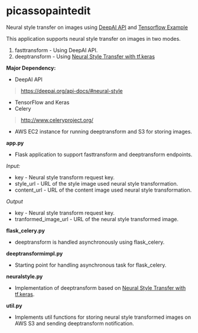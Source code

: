 # picassopaintedit
Neural style transfer on images using [DeepAI API](http://deepai.org) and [Tensorflow Example](https://medium.com/tensorflow/neural-style-transfer-creating-art-with-deep-learning-using-tf-keras-and-eager-execution-7d541ac31398)

This application supports neural style transfer on images in two modes.
1. fasttransform - Using DeepAI API.
2. deeptransform - Using [Neural Style Transfer with tf.keras](https://colab.research.google.com/github/tensorflow/models/blob/master/research/nst_blogpost/4_Neural_Style_Transfer_with_Eager_Execution.ipynb)

**Major Dependency:**
* DeepAI API
> https://deepai.org/api-docs/#neural-style
* TensorFlow and Keras
* Celery
> http://www.celeryproject.org/
* AWS EC2 instance for running deeptransform and S3 for storing images.

**app.py**

* Flask application to support fasttransform and deeptransform endpoints.

_Input:_
* key - Neural style transform request key. 
* style_url - URL of the style image used neural style transformation.
* content_url - URL of the content image used neural style transformation.

_Output_
* key - Neural style transform request key. 
* tranformed_image_url - URL of the neural style transformed image.

**flask_celery.py**

* deeptransform is handled asynchronously using flask_celery.

**deeptransformimpl.py**

* Starting point for handling asynchronous task for flask_celery.

**neuralstyle.py**

* Implementation of deeptransform based on [Neural Style Transfer with tf.keras](https://colab.research.google.com/github/tensorflow/models/blob/master/research/nst_blogpost/4_Neural_Style_Transfer_with_Eager_Execution.ipynb).

**util.py**

* Implements util functions for storing neural style transformed images on AWS S3 and sending deeptransform notification.
